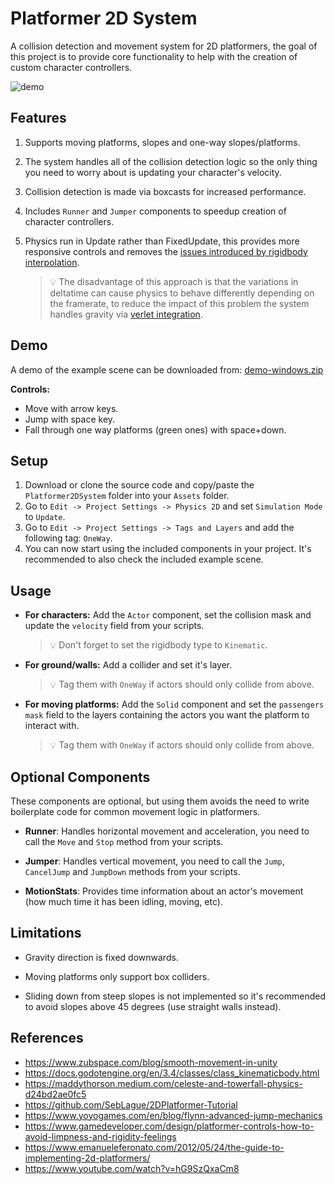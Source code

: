 # Platformer 2D System
A collision detection and movement system for 2D platformers, the goal of this project is to provide core functionality to help with the creation of custom character controllers.

![demo](https://github.com/samlletas/platformer-2d-system/assets/7089504/531f8023-75cb-47f8-90a4-f3b483c01684)

## Features

1. Supports moving platforms, slopes and one-way slopes/platforms.
1. The system handles all of the collision detection logic so the only thing you need to worry about is updating your character's velocity.
1. Collision detection is made via boxcasts for increased performance.
1. Includes `Runner` and `Jumper` components to speedup creation of character controllers.
1. Physics run in Update rather than FixedUpdate, this provides more responsive controls and removes the [issues introduced by rigidbody interpolation](https://www.zubspace.com/blog/smooth-movement-in-unity#about-rigidbody-interpola).

    > 💡 The disadvantage of this approach is that the variations in deltatime can cause physics to behave differently depending on the framerate, to reduce the impact of this problem the system handles gravity via [verlet integration](https://youtu.be/hG9SzQxaCm8?si=JYAEVKr-H6HCp65N&t=1314).

## Demo

A demo of the example scene can be downloaded from:
[demo-windows.zip](https://github.com/samlletas/platformer-2d-system/files/13049377/demo-windows.zip)

**Controls:**
- Move with arrow keys.
- Jump with space key.
- Fall through one way platforms (green ones) with space+down.

## Setup

1. Download or clone the source code and copy/paste the `Platformer2DSystem` folder into your `Assets` folder.
1. Go to `Edit -> Project Settings -> Physics 2D` and set `Simulation Mode` to `Update`.
1. Go to `Edit -> Project Settings -> Tags and Layers` and add the following tag: `OneWay`.
1. You can now start using the included components in your project. It's recommended to also check the included example scene.

## Usage

- **For characters:** Add the `Actor` component, set the collision mask and update the `velocity` field from your scripts.
    > 💡 Don't forget to set the rigidbody type to `Kinematic`.

- **For ground/walls:** Add a collider and set it's layer.
    > 💡 Tag them with `OneWay` if actors should only collide from above.

- **For moving platforms:** Add the `Solid` component and set the `passengers mask` field to the layers containing the actors you want the platform to interact with.
    > 💡 Tag them with `OneWay` if actors should only collide from above.

## Optional Components

These components are optional, but using them avoids the need to write boilerplate code for common movement logic in platformers.

- **Runner**: Handles horizontal movement and acceleration, you need to call the `Move` and `Stop` method from your scripts.

- **Jumper**: Handles vertical movement, you need to call the `Jump`, `CancelJump` and `JumpDown` methods from your scripts.

- **MotionStats**: Provides time information about an actor's movement (how much time it has been idling, moving, etc).

## Limitations

- Gravity direction is fixed downwards.

- Moving platforms only support box colliders.

- Sliding down from steep slopes is not implemented so it's recommended to avoid slopes above 45 degrees (use straight walls instead).

## References

- https://www.zubspace.com/blog/smooth-movement-in-unity
- https://docs.godotengine.org/en/3.4/classes/class_kinematicbody.html
- https://maddythorson.medium.com/celeste-and-towerfall-physics-d24bd2ae0fc5
- https://github.com/SebLague/2DPlatformer-Tutorial
- https://www.yoyogames.com/en/blog/flynn-advanced-jump-mechanics
- https://www.gamedeveloper.com/design/platformer-controls-how-to-avoid-limpness-and-rigidity-feelings
- https://www.emanueleferonato.com/2012/05/24/the-guide-to-implementing-2d-platformers/
- https://www.youtube.com/watch?v=hG9SzQxaCm8
